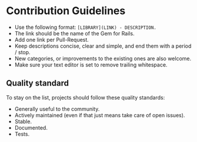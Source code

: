 # Contribution Guidelines

* Use the following format: `[LIBRARY](LINK) - DESCRIPTION.`
* The link should be the name of the Gem for Rails.
* Add one link per Pull-Request.
* Keep descriptions concise, clear and simple, and end them with a period / stop.
* New categories, or improvements to the existing ones are also welcome.
* Make sure your text editor is set to remove trailing whitespace.

## Quality standard

To stay on the list, projects should follow these quality standards:

* Generally useful to the community.
* Actively maintained (even if that just means take care of open issues).
* Stable.
* Documented.
* Tests.